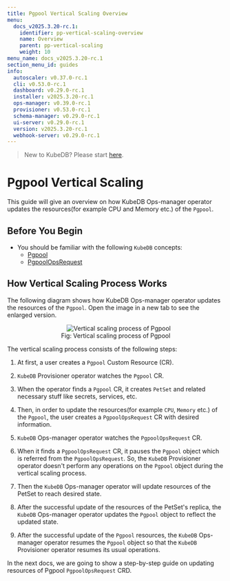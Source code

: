 ```yaml
---
title: Pgpool Vertical Scaling Overview
menu:
  docs_v2025.3.20-rc.1:
    identifier: pp-vertical-scaling-overview
    name: Overview
    parent: pp-vertical-scaling
    weight: 10
menu_name: docs_v2025.3.20-rc.1
section_menu_id: guides
info:
  autoscaler: v0.37.0-rc.1
  cli: v0.53.0-rc.1
  dashboard: v0.29.0-rc.1
  installer: v2025.3.20-rc.1
  ops-manager: v0.39.0-rc.1
  provisioner: v0.53.0-rc.1
  schema-manager: v0.29.0-rc.1
  ui-server: v0.29.0-rc.1
  version: v2025.3.20-rc.1
  webhook-server: v0.29.0-rc.1
---
```


> New to KubeDB? Please start [here](/docs/v2025.3.20-rc.1/README).

# Pgpool Vertical Scaling

This guide will give an overview on how KubeDB Ops-manager operator updates the resources(for example CPU and Memory etc.) of the `Pgpool`.

## Before You Begin

- You should be familiar with the following `KubeDB` concepts:
  - [Pgpool](/docs/v2025.3.20-rc.1/guides/pgpool/concepts/pgpool)
  - [PgpoolOpsRequest](/docs/v2025.3.20-rc.1/guides/pgpool/concepts/opsrequest)

## How Vertical Scaling Process Works

The following diagram shows how KubeDB Ops-manager operator updates the resources of the `Pgpool`. Open the image in a new tab to see the enlarged version.

<figure align="center">
  <img alt="Vertical scaling process of Pgpool" src="/docs/v2025.3.20-rc.1/images/day-2-operation/pgpool/pp-vertical-scaling.png">
<figcaption align="center">Fig: Vertical scaling process of Pgpool</figcaption>
</figure>

The vertical scaling process consists of the following steps:

1. At first, a user creates a `Pgpool` Custom Resource (CR).

2. `KubeDB` Provisioner  operator watches the `Pgpool` CR.

3. When the operator finds a `Pgpool` CR, it creates `PetSet` and related necessary stuff like secrets, services, etc.

4. Then, in order to update the resources(for example `CPU`, `Memory` etc.) of the `Pgpool`, the user creates a `PgpoolOpsRequest` CR with desired information.

5. `KubeDB` Ops-manager operator watches the `PgpoolOpsRequest` CR.

6. When it finds a `PgpoolOpsRequest` CR, it pauses the `Pgpool` object which is referred from the `PgpoolOpsRequest`. So, the `KubeDB` Provisioner  operator doesn't perform any operations on the `Pgpool` object during the vertical scaling process.  

7. Then the `KubeDB` Ops-manager operator will update resources of the PetSet to reach desired state.

8. After the successful update of the resources of the PetSet's replica, the `KubeDB` Ops-manager operator updates the `Pgpool` object to reflect the updated state.

9. After the successful update  of the `Pgpool` resources, the `KubeDB` Ops-manager operator resumes the `Pgpool` object so that the `KubeDB` Provisioner  operator resumes its usual operations.

In the next docs, we are going to show a step-by-step guide on updating resources of Pgpool `PgpoolOpsRequest` CRD.